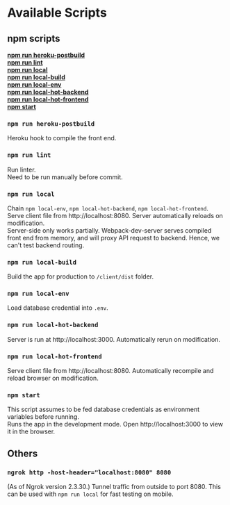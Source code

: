 # Available Scripts

## npm scripts

**[npm run heroku-postbuild](#npm-run-heroku-postbuild)**<br>
**[npm run lint](#npm-run-lint)**<br>
**[npm run local](#npm-run-local)**<br>
**[npm run local-build](#npm-run-local-build)**<br>
**[npm run local-env](#npm-run-local-env)**<br>
**[npm run local-hot-backend](#npm-run-local-hot-backend)**<br>
**[npm run local-hot-frontend](#npm-run-local-hot-frontend)**<br>
**[npm start](#npm-start)**<br>

### `npm run heroku-postbuild`
Heroku hook to compile the front end.

### `npm run lint`
Run linter.<br>
Need to be run manually before commit.

### `npm run local`
Chain `npm local-env`, `npm local-hot-backend`, `npm local-hot-frontend`. Serve client file from http://localhost:8080. Server automatically reloads on modification.<br>
Server-side only works partially. Webpack-dev-server serves compiled front end from memory, and will proxy API request to backend. Hence, we can't test backend routing.

### `npm run local-build`
Build the app for production to `/client/dist` folder.

### `npm run local-env`
Load database credential into `.env`.

### `npm run local-hot-backend`
Server is run at http://localhost:3000. Automatically rerun on modification.

### `npm run local-hot-frontend`
Serve client file from http://localhost:8080. Automatically recompile and reload browser on modification.

### `npm start`
This script assumes to be fed database credentials as environment variables before running.<br>
Runs the app in the development mode. Open http://localhost:3000 to view it in the browser.

## Others

### `ngrok http -host-header="localhost:8080" 8080`
(As of Ngrok version 2.3.30.) Tunnel traffic from outside to port 8080. This can be used with `npm run local` for fast testing on mobile.
